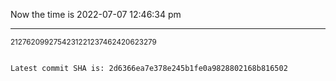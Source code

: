 Now the time is 2022-07-07 12:46:34 pm

---

<small>2127620992754231221237462420623279</small>

```txt

Latest commit SHA is: 2d6366ea7e378e245b1fe0a9828802168b816502
```

